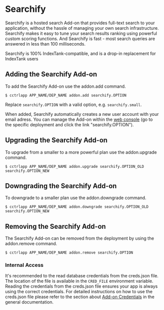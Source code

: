 # Searchify

Searchify is a hosted search Add-on that provides full-text search to your application, without the hassle of managing your own search infrastructure. Searchify makes it easy to tune your search results ranking using powerful custom scoring functions. And Searchify is fast - most search queries are answered in less than 100 milliseconds.

Searchify is 100% IndexTank-compatible, and is a drop-in replacement for IndexTank users

## Adding the Searchify Add-on

To add the Searchify Add-on use the addon.add command.

~~~
$ cctrlapp APP_NAME/DEP_NAME addon.add searchify.OPTION
~~~
Replace `searchify.OPTION` with a valid option, e.g. `searchify.small`.

When added, Searchify automatically creates a new user account with your email adress. You can manage the Add-on within the [web console](https://www.cloudcontrol.com/console) (go to the specific deployment and click the link "searchify.OPTION").

## Upgrading the Searchify Add-on

To upgrade from a smaller to a more powerful plan use the addon.upgrade command.

~~~
$ cctrlapp APP_NAME/DEP_NAME addon.upgrade searchify.OPTION_OLD searchify.OPTION_NEW
~~~

## Downgrading the Searchify Add-on

To downgrade to a smaller plan use the addon.downgrade command.

~~~
$ cctrlapp APP_NAME/DEP_NAME addon.downgrade searchify.OPTION_OLD searchify.OPTION_NEW
~~~

## Removing the Searchify Add-on

The Searchify Add-on can be removed from the deployment by using the addon.remove command.

~~~
$ cctrlapp APP_NAME/DEP_NAME addon.remove searchify.OPTION
~~~

### Internal Access

It's recommended to the read database credentials from the creds.json file. The location of the file is available in the `CRED_FILE` environment variable. Reading the credentials from the creds.json file ensures your app is always using the correct credentials. For detailed instructions on how to use the creds.json file please refer to the section about [Add-on Credentials](https://www.cloudcontrol.com/dev-center/platform%20documentation#add-ons) in the general documentation.
